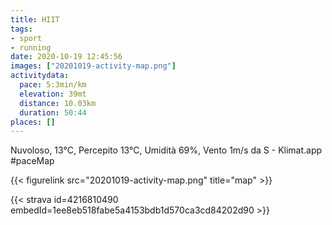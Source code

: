 ```yaml
---
title: HIIT 
tags:
- sport
- running
date: 2020-10-19 12:45:56
images: ["20201019-activity-map.png"]
activitydata:
  pace: 5:3min/km
  elevation: 39mt
  distance: 10.03km
  duration: 50:44
places: []
---
```


Nuvoloso, 13°C, Percepito 13°C, Umidità 69%, Vento 1m/s da S - Klimat.app
#paceMap



{{< figurelink src="20201019-activity-map.png" title="map" >}}


{{< strava id=4216810490 embedId=1ee8eb518fabe5a4153bdb1d570ca3cd84202d90 >}}
